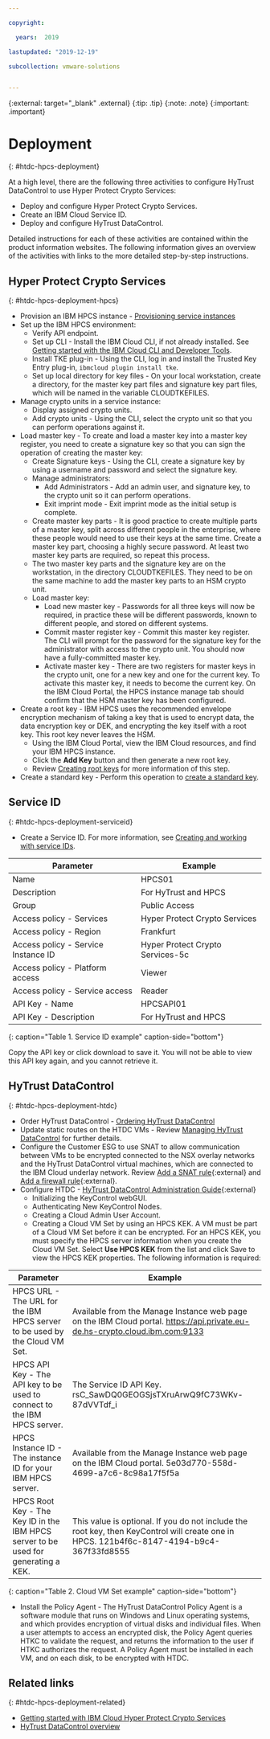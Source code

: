 ```yaml
---

copyright:

  years:  2019

lastupdated: "2019-12-19"

subcollection: vmware-solutions


---
```


{:external: target="_blank" .external}
{:tip: .tip}
{:note: .note}
{:important: .important}

# Deployment
{: #htdc-hpcs-deployment}

At a high level, there are the following three activities to configure HyTrust DataControl to use Hyper Protect Crypto Services:

* Deploy and configure Hyper Protect Crypto Services.
* Create an IBM Cloud Service ID.
* Deploy and configure HyTrust DataControl.

Detailed instructions for each of these activities are contained within the product information websites. The following information gives an overview of the activities with links to the more detailed step-by-step instructions.

## Hyper Protect Crypto Services
{: #htdc-hpcs-deployment-hpcs}

* Provision an IBM HPCS instance - [Provisioning service instances](/docs/services/hs-crypto?topic=hs-crypto-provision)
* Set up the IBM HPCS environment:
  * Verify API endpoint.
  * Set up CLI - Install the IBM Cloud CLI, if not already installed. See [Getting started with the IBM Cloud CLI and Developer Tools](/docs/cli?topic=cloud-cli-getting-started).
  * Install TKE plug-in - Using the CLI, log in and install the Trusted Key Entry plug-in, `ibmcloud plugin install tke`.
  * Set up local directory for key files - On your local workstation, create a directory, for the master key part files and signature key part files, which will be named in the variable CLOUDTKEFILES.
* Manage crypto units in a service instance:
  * Display assigned crypto units.
  * Add crypto units - Using the CLI, select the crypto unit so that you can perform operations against it.
* Load master key - To create and load a master key into a master key register, you need to create a signature key so that you can sign the operation of creating the master key:
  * Create Signature keys - Using the CLI, create a signature key by using a username and password and select the signature key.
  * Manage administrators:
    * Add Administrators - Add an admin user, and signature key, to the crypto unit so it can perform operations.
    * Exit imprint mode - Exit imprint mode as the initial setup is complete.
  * Create master key parts - It is good practice to create multiple parts of a master key, split across different people in the enterprise, where these people would need to use their keys at the same time. Create a master key part, choosing a highly secure password. At least two master key parts are required, so repeat this process.
  * The two master key parts and the signature key are on the workstation, in the directory CLOUDTKEFILES. They need to be on the same machine to add the master key parts to an HSM crypto unit.
  * Load master key:
    * Load new master key - Passwords for all three keys will now be required, in practice these will be different passwords, known to different people, and stored on different systems.
    * Commit master register key - Commit this master key register. The CLI will prompt for the password for the signature key for the administrator with access to the crypto unit. You should now have a fully-committed master key.
    * Activate master key - There are two registers for master keys in the crypto unit, one for a new key and one for the current key. To activate this master key, it needs to become the current key. On the IBM Cloud Portal, the HPCS instance manage tab should confirm that the HSM master key has been configured.
* Create a root key - IBM HPCS uses the recommended envelope encryption mechanism of taking a key that is used to encrypt data, the data encryption key or DEK, and encrypting the key itself with a root key. This root key never leaves the HSM.
  * Using the IBM Cloud Portal, view the IBM Cloud resources, and find your IBM HPCS instance.
  * Click the **Add Key** button and then generate a new root key.
  * Review [Creating root keys](https://cloud.ibm.com/docs/services/hs-crypto?topic=hs-crypto-create-root-keys) for more information of this step.
* Create a standard key - Perform this operation to [create a standard key](https://cloud.ibm.com/docs/services/hs-crypto?topic=hs-crypto-create-standard-keys).

## Service ID
{: #htdc-hpcs-deployment-serviceid}

* Create a Service ID. For more information, see [Creating and working with service IDs](/docs/iam?topic=iam-serviceids).

| Parameter                           | Example                          |
| ----------------------------------- | -------------------------------- |
| Name                                | HPCS01                           |
| Description                         | For HyTrust and HPCS             |
| Group                               | Public Access                    |
| Access policy - Services            | Hyper Protect Crypto Services    |
| Access policy - Region              | Frankfurt                        |
| Access policy - Service Instance ID | Hyper Protect Crypto Services-5c |
| Access policy - Platform access     | Viewer                           |
| Access policy - Service access      | Reader                           |
| API Key - Name                      | HPCSAPI01                        |
| API Key - Description               | For HyTrust and HPCS             |
{: caption="Table 1. Service ID example" caption-side="bottom"}

Copy the API key or click download to save it. You will not be able to view this API key again, and you cannot retrieve it.

## HyTrust DataControl
{: #htdc-hpcs-deployment-htdc}

* Order HyTrust DataControl - [Ordering HyTrust DataControl](/docs/services/vmwaresolutions?topic=vmware-solutions-htdc_ordering)
* Update static routes on the HTDC VMs - Review [Managing HyTrust DataControl](/docs/services/vmwaresolutions?topic=vmware-solutions-managinghtdc) for further details.
* Configure the Customer ESG to use SNAT to allow communication between VMs to be encrypted connected to the NSX overlay networks and the HyTrust DataControl virtual machines, which are connected to the IBM Cloud underlay network. Review [Add a SNAT rule](https://docs.vmware.com/en/VMware-NSX-Data-Center-for-vSphere/6.4/com.vmware.nsx.admin.doc/GUID-BEF4D960-5F8A-4DE5-84F6-0160DF916FDA.html){:external} and [Add a firewall rule](https://docs.vmware.com/en/VMware-NSX-Data-Center-for-vSphere/6.4/com.vmware.nsx.admin.doc/GUID-C7A0093A-4AFA-47EC-9187-778BDDAD1C65.html){:external}.
* Configure HTDC - [HyTrust DataControl Administration Guide](https://docs.hytrust.com/DataControl/Admin_Guide-4.0/Content/OLH-Files/Admin-Guide.htm){:external}
  * Initializing the KeyControl webGUI.
  * Authenticating New KeyControl Nodes.
  * Creating a Cloud Admin User Account.
  * Creating a Cloud VM Set by using an HPCS KEK. A VM must be part of a Cloud VM Set before it can be encrypted. For an HPCS KEK, you must specify the HPCS server information when you create the Cloud VM Set. Select **Use HPCS KEK** from the list and click Save to view the HPCS KEK properties. The following information is required:

| Parameter | Example |
| --------- | ------- |
| HPCS URL - The URL for the IBM HPCS server to be used by the Cloud VM Set. | Available from the Manage Instance web page on the IBM Cloud portal. https://api.private.eu-de.hs-crypto.cloud.ibm.com:9133 |
| HPCS API Key - The API key to be used to connect to the IBM HPCS server. | The Service ID API Key. rsC_SawDQ0GEOGSjsTXruArwQ9fC73WKv-87dVVTdf_i |
| HPCS Instance ID - The instance ID for your IBM HPCS server. | Available from the Manage Instance web page on the IBM Cloud portal. 5e03d770-558d-4699-a7c6-8c98a17f5f5a |
| HPCS Root Key - The Key ID in the IBM HPCS server to be used for generating a KEK. | This value is optional. If you do not include the root key, then KeyControl will create one in HPCS. 121b4f6c-8147-4194-b9c4-367f33fd8555 |
{: caption="Table 2. Cloud VM Set example" caption-side="bottom"}

  * Install the Policy Agent - The HyTrust DataControl Policy Agent is a software module that runs on Windows and Linux operating systems, and which provides encryption of virtual disks and individual files. When a user attempts to access an encrypted disk, the Policy Agent queries HTKC to validate the request, and returns the information to the user if HTKC authorizes the request. A Policy Agent must be installed in each VM, and on each disk, to be encrypted with HTDC.

## Related links
{: #htdc-hpcs-deployment-related}

*  [Getting started with IBM Cloud Hyper Protect Crypto Services](/docs/services/hs-crypto?topic=vmware-solutions-hs-crypto-get-started)
*  [HyTrust DataControl overview](/docs/services/vmwaresolutions?topic=vmware-solutions-htdc_considerations)

